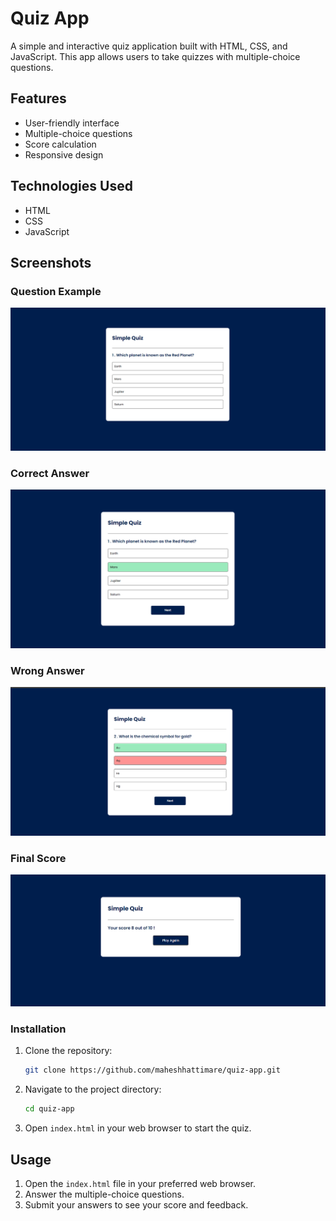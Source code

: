# Quiz App

A simple and interactive quiz application built with HTML, CSS, and JavaScript. This app allows users to take quizzes with multiple-choice questions.

## Features

- User-friendly interface
- Multiple-choice questions
- Score calculation
- Responsive design

## Technologies Used

- HTML
- CSS
- JavaScript

## Screenshots

### Question Example
![Question Example](./assets/screenshot1.png)

### Correct Answer
![Correct Answer](./assets/screenshot2.png)

### Wrong Answer
![Wrong Answer](./assets/screenshot3.png)

### Final Score
![Final Score](./assets/screenshot4.png)


### Installation

1. Clone the repository:
    ```bash
    git clone https://github.com/maheshhattimare/quiz-app.git
    ```
2. Navigate to the project directory:
    ```bash
    cd quiz-app
    ```
3. Open `index.html` in your web browser to start the quiz.

## Usage

1. Open the `index.html` file in your preferred web browser.
2. Answer the multiple-choice questions.
3. Submit your answers to see your score and feedback.
